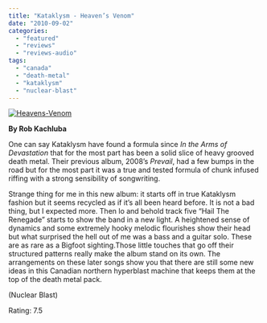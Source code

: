 ```yaml
---
title: "Kataklysm - Heaven’s Venom"
date: "2010-09-02"
categories: 
  - "featured"
  - "reviews"
  - "reviews-audio"
tags: 
  - "canada"
  - "death-metal"
  - "kataklysm"
  - "nuclear-blast"
---
```


[![](http://www.hellbound.ca/wp-content/uploads/2010/09/Heavens-Venom.jpg "Heavens-Venom")](http://www.hellbound.ca/wp-content/uploads/2010/09/Heavens-Venom.jpg)

**By Rob Kachluba**

One can say Kataklysm have found a formula since _In the Arms of Devastation_ that for the most part has been a solid slice of heavy grooved death metal. Their previous album, 2008’s _Prevail_, had a few bumps in the road but for the most part it was a true and tested formula of chunk infused riffing with a strong sensibility of songwriting.

Strange thing for me in this new album: it starts off in true Kataklysm fashion but it seems recycled as if it’s all been heard before. It is not a bad thing, but I expected more. Then lo and behold track five “Hail The Renegade” starts to show the band in a new light. A heightened sense of dynamics and some extremely hooky melodic flourishes show their head but what surprised the hell out of me was a bass and a guitar solo. These are as rare as a Bigfoot sighting.Those little touches that go off their structured patterns really make the album stand on its own. The arrangements on these later songs show you that there are still some new ideas in this Canadian northern hyperblast machine that keeps them at the top of the death metal pack.

(Nuclear Blast)

Rating: 7.5
